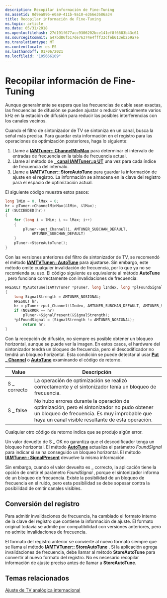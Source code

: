 ```yaml
---
description: Recopilar información de Fine-Tuning
ms.assetid: 0d9ea896-e0a9-411b-9a10-e366e3686a34
title: Recopilar información de Fine-Tuning
ms.topic: article
ms.date: 05/31/2018
ms.openlocfilehash: 27d191f677acc9306202bce141ef8f6683b43c61
ms.sourcegitcommit: a47bd86f517de76374e4fff33cfeb613eb259a7e
ms.translationtype: MT
ms.contentlocale: es-ES
ms.lasthandoff: 01/06/2021
ms.locfileid: "105666109"
---
```

# <a name="collecting-fine-tuning-information"></a>Recopilar información de Fine-Tuning

Aunque generalmente se espera que las frecuencias de cable sean exactas, las frecuencias de difusión se pueden ajustar o reducir verticalmente varios kHz en la estación de difusión para reducir las posibles interferencias con los canales vecinos.

Cuando el filtro de sintonizador de TV se sintoniza en un canal, busca la señal más precisa. Para guardar esta información en el registro para las operaciones de optimización posteriores, haga lo siguiente:

1.  Llame a [**IAMTuner:: ChannelMinMax**](/windows/desktop/api/Strmif/nf-strmif-iamtuner-channelminmax) para determinar el intervalo de entradas de frecuencia en la tabla de frecuencia actual.
2.  Llame al método de [**\_ canal IAMTuner::p UT**](/windows/desktop/api/Strmif/nf-strmif-iamtuner-put_channel) una vez para cada índice de frecuencia del intervalo.
3.  Llame a [**IAMTVTuner:: StoreAutoTune**](/windows/desktop/api/Strmif/nf-strmif-iamtvtuner-storeautotune) para guardar la información de ajuste en el registro. La información se almacena en la clave del registro para el espacio de optimización actual.

El siguiente código muestra estos pasos:


```C++
long lMin = 0, lMax = 0;
hr = pTuner->ChannelMinMax(&lMin, &lMax);
if (SUCCEEDED(hr))
{
    for (long i = lMin; i <= lMax; i++)
    {
        pTuner->put_Channel(i, AMTUNER_SUBCHAN_DEFAULT,
            AMTUNER_SUBCHAN_DEFAULT)
    }
    pTuner->StoreAutoTune();
}
```



Con las versiones anteriores del filtro de sintonizador de TV, se recomendó el método [**IAMTVTuner:: AutoTune**](/windows/desktop/api/Strmif/nf-strmif-iamtvtuner-autotune) para ajustarse. Sin embargo, este método omite cualquier invalidación de frecuencia, por lo que ya no se recomienda su uso. El código siguiente es equivalente al método **AutoTune** , pero funciona correctamente con invalidaciones de frecuencia:


```C++
HRESULT MyAutoTune(IAMTVTuner *pTuner, long lIndex, long *plFoundSignal)
{
    long SignalStrength = AMTUNER_NOSIGNAL;
    HRESULT hr;
    hr = pTuner->put_Channel(lIndex, AMTUNER_SUBCHAN_DEFAULT, AMTUNER_SUBCHAN_DEFAULT);
    if (NOERROR == hr)
        pTuner->SignalPresent(&SignalStrength);
    *plFoundSignal = (SignalStrength != AMTUNER_NOSIGNAL);
        return hr;
}
```



Con la recepción de difusión, no siempre es posible obtener un bloqueo horizontal, aunque se puede ver la imagen. En estos casos, el hardware del sintonizador tendrá un bloqueo de frecuencia, pero el descodificador no tendrá un bloqueo horizontal. Esta condición se puede detectar al usar [**Put \_ Channel**](/windows/desktop/api/Strmif/nf-strmif-iamtuner-put_channel) o [**AutoTune**](/windows/desktop/api/Strmif/nf-strmif-iamtvtuner-autotune) examinando el código de retorno.



| Value    | Descripción                                                                                                                                                                               |
|----------|-------------------------------------------------------------------------------------------------------------------------------------------------------------------------------------------|
| S \_ correcto    | La operación de optimización se realizó correctamente y el sintonizador tenía un bloqueo de frecuencia.                                                                                                                          |
| S \_ false | No hubo errores durante la operación de optimización, pero el sintonizador no pudo obtener un bloqueo de frecuencia. Es muy improbable que haya un canal visible resultante de esta operación. |



 

Cualquier otro código de retorno indica que se produjo algún error.

Un valor devuelto de S \_ OK no garantiza que el descodificador tenga un bloqueo horizontal. El método [**AutoTune**](/windows/desktop/api/Strmif/nf-strmif-iamtvtuner-autotune) actualiza el parámetro *FoundSignal* para indicar si se ha conseguido un bloqueo horizontal. El método [**IAMTuner:: SignalPresent**](/windows/desktop/api/Strmif/nf-strmif-iamtuner-signalpresent) devuelve la misma información.

Sin embargo, cuando el valor devuelto es \_ correcto, la aplicación tiene la opción de omitir el parámetro *FoundSignal* , porque el sintonizador informa de un bloqueo de frecuencia. Existe la posibilidad de un bloqueo de frecuencia en el ruido, pero esta posibilidad se debe sopesar contra la posibilidad de omitir canales visibles.

## <a name="registry-conversion"></a>Conversión del registro

Para admitir invalidaciones de frecuencia, ha cambiado el formato interno de la clave del registro que contiene la información de ajuste. El formato original todavía se admite por compatibilidad con versiones anteriores, pero no admite invalidaciones de frecuencia.

El formato del registro anterior se convierte al nuevo formato siempre que se llama al método [**IAMTVTuner:: StoreAutoTune**](/windows/desktop/api/Strmif/nf-strmif-iamtvtuner-storeautotune) . Si la aplicación agrega invalidaciones de frecuencia, debe llamar al método **StoreAutoTune** para convertir al nuevo formato del registro. No es necesario recopilar información de ajuste preciso antes de llamar a **StoreAutoTune**.

## <a name="related-topics"></a>Temas relacionados

<dl> <dt>

[Ajuste de TV analógica internacional](international-analog-tv-tuning.md)
</dt> </dl>

 

 



